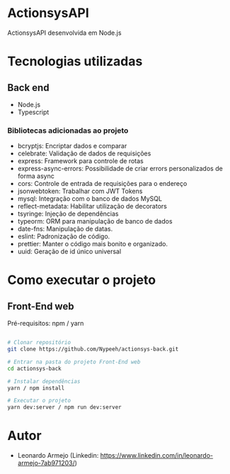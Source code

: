# ActionsysAPI
ActionsysAPI desenvolvida em Node.js

# Tecnologias utilizadas

## Back end
- Node.js
- Typescript

### Bibliotecas adicionadas ao projeto

- bcryptjs: Encriptar dados e comparar
- celebrate: Validação de dados de requisições
- express: Framework para controle de rotas
- express-async-errors: Possibilidade de criar errors personalizados de forma async
- cors: Controle de entrada de requisições para o endereço
- jsonwebtoken: Trabalhar com JWT Tokens
- mysql: Integração com o banco de dados MySQL
- reflect-metadata: Habilitar utilização de decorators
- tsyringe: Injeção de dependências
- typeorm: ORM para manipulação de banco de dados
- date-fns: Manipulação de datas.
- eslint: Padronização de código.
- prettier: Manter o código mais bonito e organizado.
- uuid: Geração de id único universal

# Como executar o projeto

## Front-End web
Pré-requisitos: npm / yarn

```bash

# Clonar repositório
git clone https://github.com/Nypeeh/actionsys-back.git

# Entrar na pasta do projeto Front-End web
cd actionsys-back

# Instalar dependências
yarn / npm install

# Executar o projeto
yarn dev:server / npm run dev:server

```

# Autor

* Leonardo Armejo (Linkedin: https://www.linkedin.com/in/leonardo-armejo-7ab971203/)
